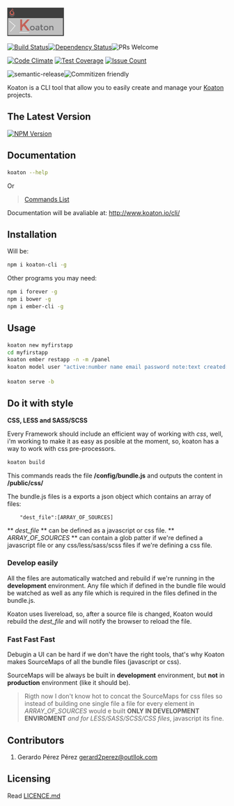 ![Koaton](/koaton-cli.png)

[![Build Status](https://img.shields.io/travis/gerard2p/koaton-cli/master.svg?style=flat-square)](https://travis-ci.org/gerard2p/koaton-cli)[![Dependency Status](https://david-dm.org/gerard2p/koaton-cli.svg?style=flat-square)](https://david-dm.org/gerard2p/koaton-cli)![PRs Welcome](https://img.shields.io/badge/PRs%20🔀-Welcome-brightgreen.svg?style=flat-square)

[![Code Climate](https://codeclimate.com/github/gerard2p/koaton-cli/badges/gpa.svg)](https://codeclimate.com/github/gerard2p/koaton-cli) [![Test Coverage](https://codeclimate.com/github/gerard2p/koaton-cli/badges/coverage.svg)](https://codeclimate.com/github/gerard2p/koaton-cli/coverage) [![Issue Count](https://codeclimate.com/github/gerard2p/koaton-cli/badges/issue_count.svg)](https://codeclimate.com/github/gerard2p/koaton-cli)


![semantic-release](https://img.shields.io/badge/%20%20%F0%9F%93%A6%F0%9F%9A%80-semantic--release-e10079.svg?style=flat-square)![Commitizen friendly](https://img.shields.io/badge/commitizen-friendly-brightgreen.svg?style=flat-square)

Koaton is a CLI tool that allow you to easily create and manage your [Koaton](https://github.com/gerard2p/koaton) projects.

  The Latest Version
  ------------------
 [![NPM Version](http://img.shields.io/npm/v/koaton-cli.svg?style=flat-square)](https://www.npmjs.org/package/koaton-cli)

## Documentation

```bash
koaton --help
```
Or
> [Commands List](commands.md)

Documentation will be avaliable at:
<http://www.koaton.io/cli/>

## Installation

  Will be:

```sh
npm i koaton-cli -g
```

Other programs you may need:

```sh
npm i forever -g
npm i bower -g
npm i ember-cli -g
```

## Usage

```zsh
koaton new myfirstapp
cd myfirstapp
koaton ember restapp -n -m /panel
koaton model user "active:number name email password note:text created:date" -e restapp -r

koaton serve -b
```

## Do it with style

**CSS, LESS and SASS/SCSS**

Every Framework should include an efficient way of working with *css*, well, i'm working to make it as easy as posible at the moment, so, koaton has a way to work with css pre-processors.

```zsh
koaton build
```

This commands reads the file **/config/bundle.js** and outputs the content in **/public/css/**

The bundle.js files is a exports a json object which contains an array of files:

```
    "dest_file":[ARRAY_OF_SOURCES]
```

** *dest_file* ** can be defined as a javascript or css file.
** *ARRAY_OF_SOURCES* ** can contain a glob patter if we're defined a javascript file or any css/less/sass/scss files if we're defining a css file.

### Develop easily

All the files are automatically watched and rebuild if we're running in the **development** environment.
Any file which if defined in the bundle file would be watched as well as any file which is required in the files defined in the bundle.js.

Koaton uses livereload, so, after a source file is changed, Koaton would rebuild the *dest_file* and will notify the browser to reload the file.

### Fast Fast Fast

Debugin a UI can be hard if we don't have the right tools, that's why Koaton makes SourceMaps of all the bundle files (javascript or css).

SourceMaps will be always be built in **development** environment, but **not** in **production** environment (like it should be).

> Rigth now I don't know hot to concat the SourceMaps for css files so instead of building one single file a file for every element in *ARRAY_OF_SOURCES* would e built **ONLY IN DEVELOPMENT ENVIROMENT** *and for LESS/SASS/SCSS/CSS files*, javascript its fine.

## Contributors

1. Gerardo Pérez Pérez <gerard2perez@outllok.com>

## Licensing
Read [LICENCE.md](LICENCE.md)
